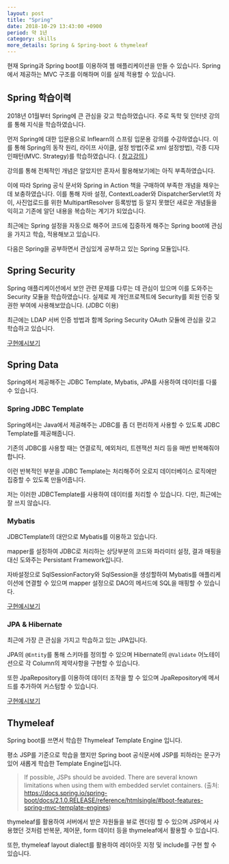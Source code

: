 ```yaml
---
layout: post
title: "Spring"
date: 2018-10-29 13:43:00 +0900
period: 약 1년
category: skills
more_details: Spring & Spring-boot & thymeleaf
---
```


현재 Spring과 Spring boot를 이용하여 웹 애플리케이션을 만들 수 있습니다. Spring에서 제공하는 MVC 구조를 이해하며 이를 실제 적용할 수 있습니다.

## Spring 학습이력

2018년 01월부터 Spring에 큰 관심을 갖고 학습하였습니다. 주로 독학 및 인터넷 강의를 통해 지식을 학습하였습니다.

먼저 Spring에 대한 입문용으로 Inflearn의 스프링 입문용 강의를 수강하였습니다. 이를 통해 Spring의 동작 원리, 라이프 사이클, 설정 방법(주로 xml 설정방법), 각종 디자인패턴(MVC. Strategy)를 학습하였습니다. ( [참고강의 ](https://www.inflearn.com/course/%EC%9E%90%EB%B0%94-%EC%8A%A4%ED%94%84%EB%A7%81-%EA%B0%95%EC%A2%8C/))

강의를 통해 전체적인 개념은 알았지만 혼자서 활용해보기에는 아직 부족하였습니다.

이에 따라 Spring 공식 문서와 Spring in Action 책을 구매하여 부족한 개념을 채우는 데 보충하였습니다. 이를 통해 자바 설정, ContextLoader와 DispatcherServlet의 차이, 사진업로드를 위한 MultipartResolver 등록방법 등 알지 못했던 새로운 개념들을 익히고 기존에 알던 내용을 복습하는 계기가 되었습니다.

최근에는 Spring 설정을 자동으로 해주어 코드에 집중하게 해주는 Spring boot에 관심을 가지고 학습, 적용해보고 있습니다.

다음은 Spring을 공부하면서 관심있게 공부하고 있는 Spring 모듈입니다.

## Spring Security

Spring 애플리케이션에서 보안 관련 문제를 다루는 데 관심이 있으며 이를 도와주는 Security 모듈을 학습하였습니다. 실제로 제 개인프로젝트에 Security를 회원 인증 및 권한 부여에 사용해보았습니다. (JDBC 이용)

최근에는 LDAP 서버 인증 방법과 함께 Spring Security OAuth 모듈에 관심을 갖고 학습하고 있습니다.

[구현예시보기](https://pkch93.github.io/project/2018/10/27/OOD-Refactoring#spring-security)

## Spring Data

Spring에서 제공해주는 JDBC Template, Mybatis, JPA를 사용하여 데이터를 다룰 수 있습니다.

### Spring JDBC Template

Spring에서는 Java에서 제공해주는 JDBC를 좀 더 편리하게 사용할 수 있도록 JDBC Template를 제공해줍니다.

기존의 JDBC를 사용할 때는 연결로직, 예외처리, 트렌잭션 처리 등을 매번 반복해줘야합니다.

이런 반복적인 부분을 JDBC Template는 처리해주어 오로지 데이터베이스 로직에만 집중할 수 있도록 만들어줍니다.

저는 이러한 JDBCTemplate를 사용하여 데이터를 처리할 수 있습니다. 다만, 최근에는 잘 쓰지 않습니다.

### Mybatis

JDBCTemplate의 대안으로 Mybatis를 이용하고 있습니다.

mapper를 설정하여 JDBC로 처리하는 상당부분의 코드와 파라미터 설정, 결과 매핑을 대신 도와주는 Persistant Framework입니다.

자바설정으로 SqlSessionFactory와 SqlSession을 생성할하여 Mybatis를 애플리케이션에 연결할 수 있으며 mapper 설정으로 DAO의 메서드에 SQL을 매핑할 수 있습니다.

[구현예시보기](https://pkch93.github.io/project/2018/10/27/OOD-Refactoring#mybatis)

### JPA & Hibernate

최근에 가장 큰 관심을 가지고 학습하고 있는 JPA입니다.

JPA의 `@Entity`를 통해 스키마를 정의할 수 있으며 Hibernate의 `@Validate` 어노테이션으로 각 Column의 제약사항을 구현할 수 있습니다.

또한 JpaRepository를 이용하여 데이터 조작을 할 수 있으며 JpaRepository에 메서드를 추가하여 커스텀할 수 있습니다.

[구현예시보기](https://pkch93.github.io/project/2018/10/29/Collathon#jpa--hibernate)

## Thymeleaf

Spring boot를 쓰면서 학습한 Thymeleaf Template Engine 입니다.

평소 JSP를 기준으로 학습을 했지만 Spring boot 공식문서에 JSP를 피하라는 문구가 있어 새롭게 학습한 Template Engine입니다.

> If possible, JSPs should be avoided. There are several known limitations when using them with embedded servlet containers. (출처:  https://docs.spring.io/spring-boot/docs/2.1.0.RELEASE/reference/htmlsingle/#boot-features-spring-mvc-template-engines)

thymeleaf를 활용하여 서버에서 받은 자원들을 뷰로 렌더링 할 수 있으며 JSP에서 사용했던 것처럼 반복문, 제어문, form 데이터 등을 thymeleaf에서 활용할 수 있습니다.

또한, thymeleaf layout dialect를 활용하여 레이아웃 지정 및 include를 구현 할 수 있습니다.
